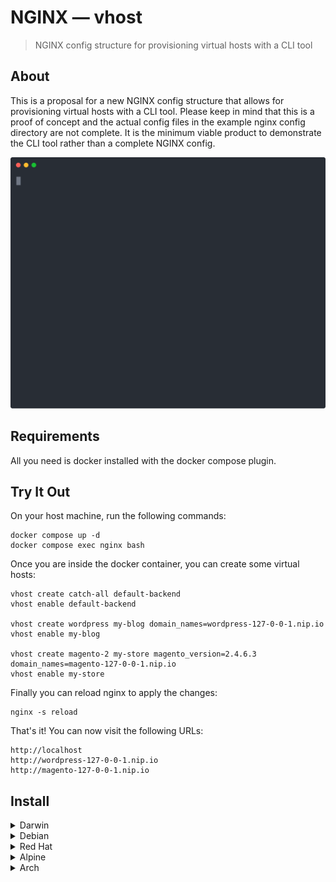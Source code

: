 # NGINX — vhost

> NGINX config structure for provisioning virtual hosts with a CLI tool

## About

This is a proposal for a new NGINX config structure that allows for provisioning virtual hosts with a CLI tool.
Please keep in mind that this is a proof of concept and the actual config files in the example nginx config directory are not complete.
It is the minimum viable product to demonstrate the CLI tool rather than a complete NGINX config.

![demo-1](assets/demo-1.svg)

## Requirements

All you need is docker installed with the docker compose plugin.

## Try It Out

On your host machine, run the following commands:

```
docker compose up -d
docker compose exec nginx bash
```

Once you are inside the docker container, you can create some virtual hosts:

```
vhost create catch-all default-backend
vhost enable default-backend

vhost create wordpress my-blog domain_names=wordpress-127-0-0-1.nip.io
vhost enable my-blog

vhost create magento-2 my-store magento_version=2.4.6.3 domain_names=magento-127-0-0-1.nip.io
vhost enable my-store
```

Finally you can reload nginx to apply the changes:

```
nginx -s reload
```

That's it! You can now visit the following URLs:

```
http://localhost
http://wordpress-127-0-0-1.nip.io
http://magento-127-0-0-1.nip.io
```

## Install

<details>
  <summary>Darwin</summary>

  ### Intel & ARM
  
  ```shell
  brew tap null93/tap
  brew install vhost
  ```
</details>

<details>
  <summary>Debian</summary>

  ### amd64
  
  ```shell
  curl -sL -o ./vhost_0.0.4_amd64.deb https://github.com/null93/vhost/releases/download/0.0.4/vhost_0.0.4_amd64.deb
  sudo dpkg -i ./vhost_0.0.4_amd64.deb
  rm ./vhost_0.0.4_amd64.deb
  ```

  ### arm64

  ```shell
  curl -sL -o ./vhost_0.0.4_arm64.deb https://github.com/null93/vhost/releases/download/0.0.4/vhost_0.0.4_arm64.deb
  sudo dpkg -i ./vhost_0.0.4_arm64.deb
  rm ./vhost_0.0.4_arm64.deb
  ```
</details>

<details>
  <summary>Red Hat</summary>
  
  ### aarch64

  ```shell
  rpm -i https://github.com/null93/vhost/releases/download/0.0.4/vhost-0.0.4-1.aarch64.rpm
  ```

  ### x86_64

  ```shell
  rpm -i https://github.com/null93/vhost/releases/download/0.0.4/vhost-0.0.4-1.x86_64.rpm
  ```
</details>

<details>
  <summary>Alpine</summary>
  
  ### aarch64

  ```shell
  curl -sL -o ./vhost_0.0.4_aarch64.apk https://github.com/null93/vhost/releases/download/0.0.4/vhost_0.0.4_aarch64.apk
  apk add --allow-untrusted ./vhost_0.0.4_aarch64.apk
  rm ./vhost_0.0.4_aarch64.apk
  ```

  ### x86_64

  ```shell
  curl -sL -o ./vhost_0.0.4_x86_64.apk https://github.com/null93/vhost/releases/download/0.0.4/vhost_0.0.4_x86_64.apk
  apk add --allow-untrusted ./vhost_0.0.4_x86_64.apk
  rm ./vhost_0.0.4_x86_64.apk
  ```
</details>

<details>
  <summary>Arch</summary>
  
  ### aarch64

  ```shell
  curl -sL -o ./vhost-0.0.4-1-aarch64.pkg.tar.zst https://github.com/null93/vhost/releases/download/0.0.4/vhost-0.0.4-1-aarch64.pkg.tar.zst
  sudo pacman -U ./vhost-0.0.4-1-aarch64.pkg.tar.zst
  rm ./vhost-0.0.4-1-aarch64.pkg.tar.zst
  ```

  ### x86_64

  ```shell
  curl -sL -o ./vhost-0.0.4-1-x86_64.pkg.tar.zst https://github.com/null93/vhost/releases/download/0.0.4/vhost-0.0.4-1-x86_64.pkg.tar.zst
  sudo pacman -U ./vhost-0.0.4-1-x86_64.pkg.tar.zst
  rm ./vhost-0.0.4-1-x86_64.pkg.tar.zst
  ```
</details>
